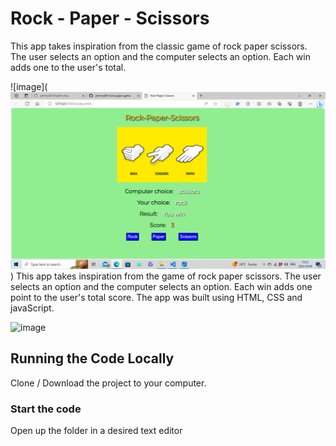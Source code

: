 # Rock - Paper - Scissors

This app takes inspiration from the classic game of rock paper scissors. The user selects an option and the computer selects an option. Each win adds one to the user's total.

![image](![Alt text](image.png))
This app takes inspiration from the game of rock paper scissors. The user selects an option and the computer selects an option. Each win adds one point to the user's total score.
The app was built using HTML, CSS and javaScript.

![image](https://github.com/johnnyd81/rock-paper-game/assets/95863021/8fd697d7-85f4-4192-a90c-0d00c3d5ad40)

## Running the Code Locally

Clone / Download the project to your computer.

### Start the code

Open up the folder in a desired text editor
